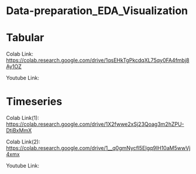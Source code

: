 # Data-preparation_EDA_Visualization

# Tabular

Colab Link: https://colab.research.google.com/drive/1qsEHkTgPkcdqXL75qy0FA4fmbj8Ay1OZ

Youtube Link: 

# Timeseries

Colab Link(1): https://colab.research.google.com/drive/1X2fwwe2xSj23Qoag3m2hZPU-DtjBxMmX

Colab Link(2): https://colab.research.google.com/drive/1__q0gmNycfl5Elgq9IH10aM5wwVj4xmx

Youtube Link: 
